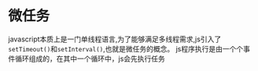 # 微任务
javascript本质上是一门单线程语言,为了能够满足多线程需求,js引入了`setTimeout()`和`setInterval()`,也就是微任务的概念。
js程序执行是由一个个事件循环组成的，在其中一个循环中，js会先执行任务